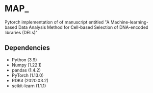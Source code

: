 # MAP_

Pytorch implementation of of manuscript entitled "A Machine-learning-based Data Analysis Method for Cell-based Selection of DNA-encoded libraries (DELs)"

## Dependencies
- Python (3.9)
- Numpy (1.22.1)
- pandas (1.4.2)
- PyTorch (1.13.0)
- RDKit (2020.03.2)
- scikit-learn (1.1.1)
